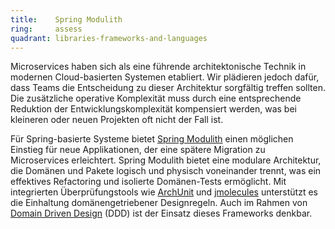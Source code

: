 ```yaml
---
title:    Spring Modulith
ring:     assess  
quadrant: libraries-frameworks-and-languages
---
```


Microservices haben sich als eine führende architektonische Technik in modernen Cloud-basierten Systemen etabliert. Wir
plädieren jedoch dafür, dass Teams die Entscheidung zu dieser Architektur sorgfältig treffen sollten. Die zusätzliche
operative Komplexität muss durch eine entsprechende Reduktion der Entwicklungskomplexität kompensiert werden, was bei
kleineren oder neuen Projekten oft nicht der Fall ist.

Für Spring-basierte Systeme bietet [Spring Modulith][spring-modulith] einen möglichen Einstieg für neue Applikationen,
der eine spätere Migration zu Microservices erleichtert. Spring Modulith bietet eine modulare Architektur, die Domänen
und Pakete logisch und physisch voneinander trennt, was ein effektives Refactoring und isolierte Domänen-Tests
ermöglicht. Mit integrierten Überprüfungstools wie [ArchUnit][archunit] und [jmolecules][jmolecules] unterstützt es die
Einhaltung domänengetriebener Designregeln. Auch im Rahmen von [Domain Driven Design][ddd] (DDD) ist der Einsatz dieses
Frameworks denkbar.

[spring-modulith]: https://spring.io/projects/spring-modulith
[archunit]: https://www.archunit.org
[jmolecules]: https://github.com/xmolecules/jmolecules
[ddd]: ../concepts-and-methods/ddd.html
